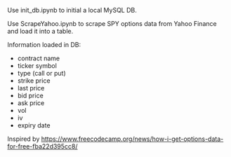 Use init_db.ipynb to initial a local MySQL DB.

Use ScrapeYahoo.ipynb to scrape SPY options data from Yahoo Finance and load it into a table.

Information loaded in DB:
- contract name
- ticker symbol
- type (call or put)
- strike price
- last price
- bid price
- ask price
- vol
- iv
- expiry date

Inspired by https://www.freecodecamp.org/news/how-i-get-options-data-for-free-fba22d395cc8/
